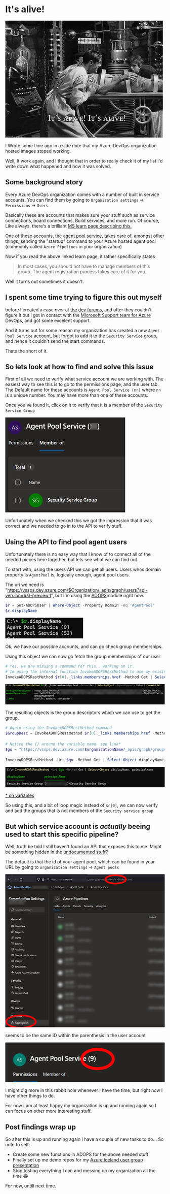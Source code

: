 # It's alive!

![Its alive gif from the 1931 movie Frankenstein](../images/azdo.itsalive/alive.gif)

I Wrote some time ago in a side note that my Azure DevOps organization hosted images stoped working.

Well, It work again, and I thought that in order to really check it of my list I'd write down what happened and how it was solved.

## Some background story

Every Azure DevOps organization comes with a number of built in service accounts. You can find them by going to `Organization settings` -> `Permissions` -> `Users`.

Basically these are accounts that makes sure your stuff  such as service connections, board connections, Build services, and more run. Of course, Like always, there's a brilliant [MS learn page describing this.](https://learn.microsoft.com/en-us/azure/devops/organizations/security/permissions?view=azure-devops&tabs=preview-page)

One of these accounts, the [agent pool service](https://learn.microsoft.com/en-us/azure/devops/organizations/security/permissions?view=azure-devops&tabs=preview-page#service-accounts), takes care of, amongst other things, sending the "startup" command to your Azure hosted agent pool (commonly called `Azure Pipelines` in your organization)

Now if you read the above linked learn page, it rather specifically states

> In most cases, you should not have to manage members of this group. The agent registration process takes care of it for you.

Well it turns out sometimes it doesn't.

## I spent some time trying to figure this out myself

before I created a case over at [the dev forums](https://developercommunity.visualstudio.com/t/hosted-agents-hang-with-pool-provider-s/10152498), and after they couldn't figure it out I got in contact with the [Microsoft Support team for Azure](https://portal.azure.com/#view/Microsoft_Azure_Support/HelpAndSupportBlade) DevOps, and got some excelent support.

And it turns out for some reason my organization has created a new `Agent Pool Service` account, but forgot to add it to the `Security Service` group, and hence it couldn't send the start commands.

Thats the short of it.

## So lets look at how to find and solve this issue

First of all we need to verify what service account we are working with. The easiest way to see this is to go to the permissions page, and the user tab. The Default name for these accounts is `Agent Pool Service (nn)` where `nn` is a unique number. You may have more than one of these accounts.

Once you've found it, click on it to verify that it is a member of the `Security Service Group`

![membership of the account](../images/azdo.itsalive/2.png)

Unfortunately when we checked this we got the impression that it was correct and we needed to go in to the API to verify stuff.

## Using the API to find pool agent users

Unfortunately there is no easy way that I know of to connect all of the needed pieces here together, but lets see what we can find out.

To start with, using the users API we can get all users. Users whos domain property is `AgentPool` is, logically enough, agent pool users.

The uri we need is "https://vssps.dev.azure.com/$Organization/_apis/graph/users?api-version=6.0-preview.1", but I'm using the [ADOPS](https://github.com/AZDOPS/AZDOPS)module right now.

```PowerShell
$r = Get-ADOPSUser | Where-Object -Property Domain -eq 'AgentPool'
$r.displayName
```

![All my agent pool accounts](../images/azdo.itsalive/3.png)

Ok, we have our possible accounts, and can go check group memberships.

Using this object we can now go fetch the group memberships of our user

```PowerShell
# Yes, we are missing a command for this.. working on it.
# Im using the internal function InvokeADOPSRestMethod to use my exising connection
InvokeADOPSRestMethod $r[0]._links.memberships.href -Method Get | Select-Object -ExpandProperty Value | Format-List
```

![Descriptor of the groups](../images/azdo.itsalive/4.png)

The resulting objects is the group descriptors which we can use to get the group.

```PowerShell
# Again using the InvokeADOPSRestMethod command
$GroupDesc = InvokeADOPSRestMethod $r[0]._links.memberships.href -Method Get | Select-Object -ExpandProperty Value | Select-Object -ExpandProperty containerDescriptor

# Notice the {} around the variable name. see link*
$gu = "https://vssps.dev.azure.com/$organizationName/_apis/graph/groups/${GroupDesc}?api-version=6.0-preview.1"

InvokeADOPSRestMethod -Uri $gu -Method Get | Select-Object displayName, principalName
```

![Group memberships](../images/azdo.itsalive/5.png)

[* on variables](./variables.md)

So using this, and a bit of loop magic instead of `$r[0]`, we can now verify and add the groups that is not members of the `Security service group`

## But which service account is _actually_ beeing used to start this specific pipeline?

Well, truth be told I still haven't found an API that exposes this to me. Might be something hidden in the [undocumented stuff?](./SomethingAmazing.md)

The default is that the id of your agent pool, which can be found in your URL by going to `organization settings` -> `Agent pools`

![Finding your pool ID](../images/azdo.itsalive/6.png)

seems to be the same ID within the parenthesis in the user account

![ID of the agent pool account](../images/azdo.itsalive/7.png)

I might dig more in this rabbit hole whenever I have the time, but right now I have other things to do.

For now I am at least happy my organization is up and running again so I can focus on other more interesting stuff.

## Post findings wrap up

So after this is up and running again I have a couple of new tasks to do... So note to self:

- Create some new functions in ADOPS for the above needed stuff
- Finally set up me demo repos for my [Azure Iceland user group presentation](https://www.facebook.com/events/411611144305159)
- Stop testing everything I can and messing up my organization all the time 😂

For now, untill next time.
